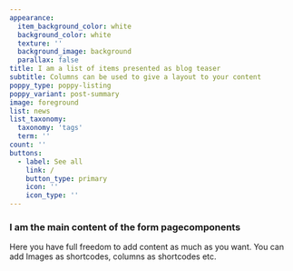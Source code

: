 ```yaml
---
appearance:
  item_background_color: white
  background_color: white
  texture: ''
  background_image: background
  parallax: false
title: I am a list of items presented as blog teaser
subtitle: Columns can be used to give a layout to your content
poppy_type: poppy-listing
poppy_variant: post-summary
image: foreground
list: news
list_taxonomy:
  taxonomy: 'tags'
  term: ''
count: ''
buttons:
  - label: See all
    link: /
    button_type: primary
    icon: ''
    icon_type: ''
---
```

### I am the main content of the form pagecomponents

Here you have full freedom to add content as much as you want.
You can add  Images as shortcodes, columns as shortcodes etc.
